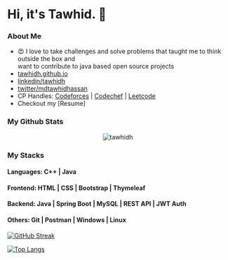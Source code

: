 <h1 align="left">Hi, it's Tawhid. 👋</h1>

### About Me
- 😍 I love to take challenges and solve problems that taught me to think outside the box and <br /> want to contribute to java based open source projects
- [tawhidh.github.io](https://tawhidh.github.io)
- [linkedin/tawhidh](https://www.linkedin.com/in/tawhidh/)
- [twitter/mdtawhidhassan](https://twitter.com/mdtawhidhassan)
- CP Handles: [Codeforces](https://codeforces.com/profile/tawhidhassan) | [Codechef](https://www.codechef.com/users/tawhidhassan) | [Leetcode](https://leetcode.com/tawhidhassan/)
- Checkout my [Resume]

### My Github Stats
<p align="center"> <img src="https://github-readme-stats.vercel.app/api?username=tawhidh&show_icons=true&count_private=true&theme=dark" alt="tawhidh" />

### My Stacks
#### Languages: C++ | Java

#### Frontend: HTML | CSS | Bootstrap | Thymeleaf

#### Backend: Java | Spring Boot | MySQL | REST API | JWT Auth

#### Others: Git | Postman | Windows | Linux

<!--  CONTRIBUTION AND STREAK BLOCK -->
 [![GitHub Streak](https://github-readme-streak-stats.herokuapp.com/?user=tawhidh&currStreakNum=2FD3EB&fire=pink&sideLabels=F00&theme=nightowl)](https://git.io/streak-stats)
 
 <!--  TOP LANGUAGES STATISTICS -->
 [![Top Langs](https://github-readme-stats.vercel.app/api/top-langs/?username=tawhidh&theme=dark&layout=compact&align=right&width=40%)](https://github.com/tawhidh/github-readme-stats)
